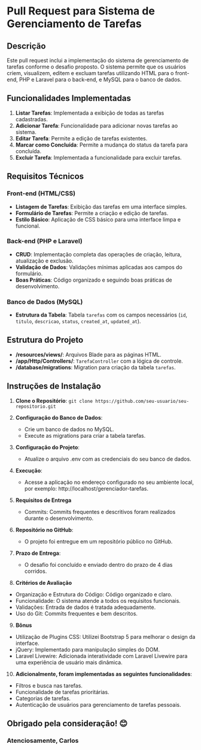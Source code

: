 # Pull Request para Sistema de Gerenciamento de Tarefas

## Descrição

Este pull request inclui a implementação do sistema de gerenciamento de tarefas conforme o desafio proposto. O sistema permite que os usuários criem, visualizem, editem e excluam tarefas utilizando HTML para o front-end, PHP e Laravel para o back-end, e MySQL para o banco de dados.

## Funcionalidades Implementadas

1. **Listar Tarefas**: Implementada a exibição de todas as tarefas cadastradas.
2. **Adicionar Tarefa**: Funcionalidade para adicionar novas tarefas ao sistema.
3. **Editar Tarefa**: Permite a edição de tarefas existentes.
4. **Marcar como Concluída**: Permite a mudança do status da tarefa para concluída.
5. **Excluir Tarefa**: Implementada a funcionalidade para excluir tarefas.

## Requisitos Técnicos

### Front-end (HTML/CSS)
- **Listagem de Tarefas**: Exibição das tarefas em uma interface simples.
- **Formulário de Tarefas**: Permite a criação e edição de tarefas.
- **Estilo Básico**: Aplicação de CSS básico para uma interface limpa e funcional.

### Back-end (PHP e Laravel)
- **CRUD**: Implementação completa das operações de criação, leitura, atualização e exclusão.
- **Validação de Dados**: Validações mínimas aplicadas aos campos do formulário.
- **Boas Práticas**: Código organizado e seguindo boas práticas de desenvolvimento.

### Banco de Dados (MySQL)
- **Estrutura da Tabela**: Tabela `tarefas` com os campos necessários (`id`, `titulo`, `descricao`, `status`, `created_at`, `updated_at`).

## Estrutura do Projeto

- **/resources/views/**: Arquivos Blade para as páginas HTML.
- **/app/Http/Controllers/**: `TarefaController` com a lógica de controle.
- **/database/migrations**: Migration para criação da tabela `tarefas`.

## Instruções de Instalação

1. **Clone o Repositório**:
   ```git clone https://github.com/seu-usuario/seu-repositorio.git```

2. **Configuração do Banco de Dados**:
   - Crie um banco de dados no MySQL.
   - Execute as migrations para criar a tabela tarefas.

3. **Configuração do Projeto**:
   - Atualize o arquivo .env com as credenciais do seu banco de dados.

4. **Execução**:
   - Acesse a aplicação no endereço configurado no seu ambiente local, por exemplo: http://localhost/gerenciador-tarefas.

5. **Requisitos de Entrega**
   - Commits:
   Commits frequentes e descritivos foram realizados durante o desenvolvimento.

6. **Repositório no GitHub**:
   - O projeto foi entregue em um repositório público no GitHub.

7. **Prazo de Entrega**:
   - O desafio foi concluído e enviado dentro do prazo de 4 dias corridos.

8. **Critérios de Avaliação**
- Organização e Estrutura do Código: Código organizado e claro.
- Funcionalidade: O sistema atende a todos os requisitos funcionais.
- Validações: Entrada de dados é tratada adequadamente.
- Uso do Git: Commits frequentes e bem descritos.

9. **Bônus**
- Utilização de Plugins CSS: Utilizei Bootstrap 5 para melhorar o design da interface.
- jQuery: Implementado para manipulação simples do DOM.
- Laravel Livewire: Adicionada interatividade com Laravel Livewire para uma experiência de usuário mais dinâmica.

10. **Adicionalmente, foram implementadas as seguintes funcionalidades**:
- Filtros e busca nas tarefas.
- Funcionalidade de tarefas prioritárias.
- Categorias de tarefas.
- Autenticação de usuários para gerenciamento de tarefas pessoais.

## Obrigado pela consideração! 😊

### Atenciosamente, Carlos